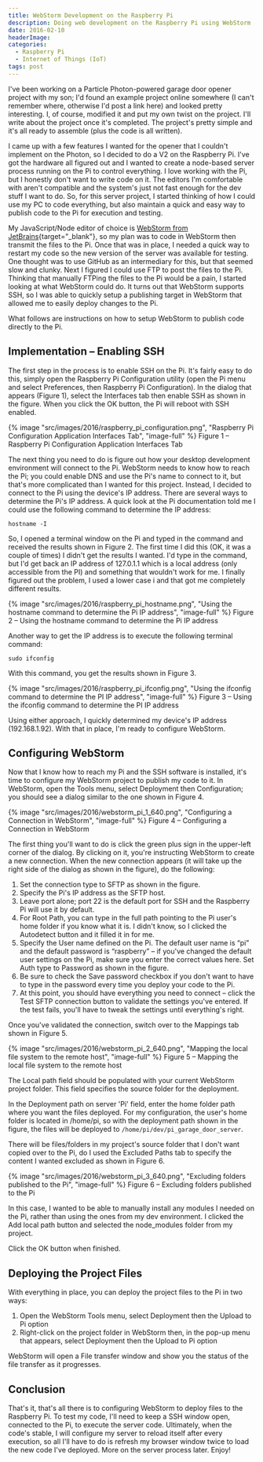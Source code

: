 ```yaml
---
title: WebStorm Development on the Raspberry Pi
description: Doing web development on the Raspberry Pi using WebStorm
date: 2016-02-10
headerImage: 
categories: 
  - Raspberry Pi
  - Internet of Things (IoT)
tags: post
---
```


I've been working on a Particle Photon-powered garage door opener project with my son; I'd found an example project online somewhere (I can't remember where, otherwise I'd post a link here) and looked pretty interesting. I, of course, modified it and put my own twist on the project. I'll write about the project once it's completed. The project's pretty simple and it's all ready to assemble (plus the code is all written).

I came up with a few features I wanted for the opener that I couldn't implement on the Photon, so I decided to do a V2 on the Raspberry Pi. I've got the hardware all figured out and I wanted to create a node-based server process running on the Pi to control everything. I love working with the Pi, but I honestly don't want to write code on it. The editors I'm comfortable with aren't compatible and the system's just not fast enough for the dev stuff I want to do. So, for this server project, I started thinking of how I could use my PC to code everything, but also maintain a quick and easy way to publish code to the Pi for execution and testing.

My JavaScript/Node editor of choice is [WebStorm from JetBrains](https://jetbrains.com/webstorm/){target="_blank"}, so my plan was to code in WebStorm then transmit the files to the Pi. Once that was in place, I needed a quick way to restart my code so the new version of the server was available for testing. One thought was to use GitHub as an intermediary for this, but that seemed slow and clunky. Next I figured I could use FTP to post the files to the Pi. Thinking that manually FTPing the files to the Pi would be a pain, I started looking at what WebStorm could do. It turns out that WebStorm supports SSH, so I was able to quickly setup a publishing target in WebStorm that allowed me to easily deploy changes to the Pi.

What follows are instructions on how to setup WebStorm to publish code directly to the Pi.

## Implementation – Enabling SSH

The first step in the process is to enable SSH on the Pi. It's fairly easy to do this, simply open the Raspberry Pi Configuration utility (open the Pi menu and select Preferences, then Raspberry Pi Configuration). In the dialog that appears (Figure 1), select the Interfaces tab then enable SSH as shown in the figure. When you click the OK button, the Pi will reboot with SSH enabled.

{% image "src/images/2016/raspberry_pi_configuration.png", "Raspberry Pi Configuration Application Interfaces Tab", "image-full" %}
Figure 1 – Raspberry Pi Configuration Application Interfaces Tab

The next thing you need to do is figure out how your desktop development environment will connect to the Pi. WebStorm needs to know how to reach the Pi; you could enable DNS and use the Pi's name to connect to it, but that's more complicated than I wanted for this project. Instead, I decided to connect to the Pi using the device's IP address. There are several ways to determine the Pi's IP address. A quick look at the Pi documentation told me I could use the following command to determine the IP address:

```shell
hostname -I
```

So, I opened a terminal window on the Pi and typed in the command and received the results shown in Figure 2. The first time I did this (OK, it was a couple of times) I didn't get the results I wanted. I'd type in the command, but I'd get back an IP address of 127.0.1.1 which is a local address (only accessible from the PI) and something that wouldn't work for me. I finally figured out the problem, I used a lower case i and that got me completely different results.

{% image "src/images/2016/raspberry_pi_hostname.png", "Using the hostname command to determine the Pi IP address", "image-full" %}
Figure 2 – Using the hostname command to determine the Pi IP address

Another way to get the IP address is to execute the following terminal command:

```shell
sudo ifconfig
```

With this command, you get the results shown in Figure 3.

{% image "src/images/2016/raspberry_pi_ifconfig.png", "Using the ifconfig command to determine the PI IP address", "image-full" %}
Figure 3 – Using the ifconfig command to determine the PI IP address

Using either approach, I quickly determined my device's IP address (192.168.1.92). With that in place, I'm ready to configure WebStorm.

## Configuring WebStorm

Now that I know how to reach my Pi and the SSH software is installed, it's time to configure my WebStorm project to publish my code to it. In WebStorm, open the Tools menu, select Deployment then Configuration; you should see a dialog similar to the one shown in Figure 4.

{% image "src/images/2016/webstorm_pi_1_640.png", "Configuring a Connection in WebStorm", "image-full" %}
Figure 4 – Configuring a Connection in WebStorm

The first thing you'll want to do is click the green plus sign in the upper-left corner of the dialog. By clicking on it, you're instructing WebStorm to create a new connection. When the new connection appears (it will take up the right side of the dialog as shown in the figure), do the following:

1. Set the connection type to SFTP as shown in the figure.
2. Specify the Pi's IP address as the SFTP host.
3. Leave port alone; port 22 is the default port for SSH and the Raspberry Pi will use it by default.
4. For Root Path, you can type in the full path pointing to the Pi user's home folder if you know what it is. I didn't know, so I clicked the Autodetect button and it filled it in for me.
5. Specify the User name defined on the Pi. The default user name is “pi” and the default password is “raspberry” – if you've changed the default user settings on the Pi, make sure you enter the correct values here. Set Auth type to Password as shown in the figure.
6. Be sure to check the Save password checkbox if you don't want to have to type in the password every time you deploy your code to the Pi.
7. At this point, you should have everything you need to connect – click the Test SFTP connection button to validate the settings you've entered. If the test fails, you'll have to tweak the settings until everything's right.

Once you've validated the connection, switch over to the Mappings tab shown in Figure 5.

{% image "src/images/2016/webstorm_pi_2_640.png", "Mapping the local file system to the remote host", "image-full" %}
Figure 5 – Mapping the local file system to the remote host

The Local path field should be populated with your current WebStorm project folder. This field specifies the source folder for the deployment.

In the Deployment path on server 'Pi' field, enter the home folder path where you want the files deployed. For my configuration, the user's home folder is located in /home/pi, so with the deployment path shown in the figure, the files will be deployed to `/home/pi/dev/pi_garage_door_server`.

There will be files/folders in my project's source folder that I don't want copied over to the Pi, do I used the Excluded Paths tab to specify the content I wanted excluded as shown in Figure 6.

{% image "src/images/2016/webstorm_pi_3_640.png", "Excluding folders published to the Pi", "image-full" %}
Figure 6 – Excluding folders published to the Pi

In this case, I wanted to be able to manually install any modules I needed on the Pi, rather than using the ones from my dev environment. I clicked the Add local path button and selected the node_modules folder from my project.

Click the OK button when finished.

## Deploying the Project Files

With everything in place, you can deploy the project files to the Pi in two ways:

1. Open the WebStorm Tools menu, select Deployment then the Upload to Pi option
2. Right-click on the project folder in WebStorm then, in the pop-up menu that appears, select Deployment then the Upload to Pi option

WebStorm will open a File transfer window and show you the status of the file transfer as it progresses.

## Conclusion

That's it, that's all there is to configuring WebStorm to deploy files to the Raspberry Pi. To test my code, I'll need to keep a SSH window open, connected to the Pi, to execute the server code. Ultimately, when the code's stable, I will configure my server to reload itself after every execution, so all I'll have to do is refresh my browser window twice to load the new code I've deployed. More on the server process later. Enjoy!